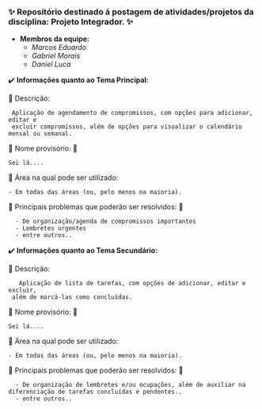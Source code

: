 ### **:sparkles: Repositório destinado á postagem de atividades/projetos da disciplina: Projeto Integrador. :sparkles:**

- **Membros da equipe:**
    - *Marcos Eduardo*
    - *Gabriel Morais*
    - *Daniel Luca*
    
    
  
:heavy_check_mark: **Informações quanto ao Tema Principal:**
 
  :speech_balloon: Descrição:
  
     Aplicação de agendamento de compromissos, com opções para adicionar, editar e
     excluir compromissos, além de opções para visualizar o calendário mensal ou semanal.
     
    
:pushpin: Nome provisório:  :pushpin:
    
    Sei lá....
    
    
:construction_worker: Área na qual pode ser utilizado:
    
    - Em todas das áreas (ou, pelo menos na maioria).
    
    
:dart: Principais problemas que poderão ser resolvidos:  :dart:
    
      - De organização/agenda de compromissos importantes
      - Lembretes urgentes
      - entre outros..
    

:heavy_check_mark: **Informações quanto ao Tema Secundário:**

  :speech_balloon: Descrição:
  
       Aplicação de lista de tarefas, com opções de adicionar, editar e excluir, 
     além de marcá-las como concluídas.
     
    
:pushpin: Nome provisório:  :pushpin:
    
    Sei lá....
    
    
:construction_worker: Área na qual pode ser utilizado:
    
    - Em todas das áreas (ou, pelo menos na maioria).
    
    
:dart: Principais problemas que poderão ser resolvidos:  :dart:
    
      - De organização de lembretes e/ou ocupações, além de auxiliar na diferenciação de tarefas concluídas e pendentes..
      - entre outros..
